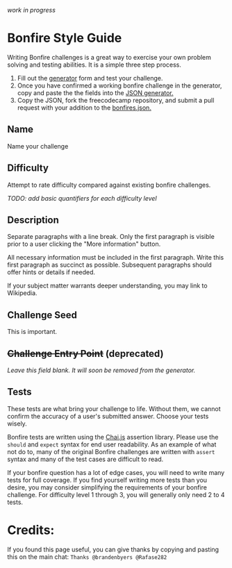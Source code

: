 _work in progress_

# Bonfire Style Guide
Writing Bonfire challenges is a great way to exercise your own problem solving and testing abilities. It is a simple three step process.
1. Fill out the [generator](http://www.freecodecamp.com/bonfire-challenge-generator) form and test your challenge.
2. Once you have confirmed a working bonfire challenge in the generator, copy and paste the the fields into the [JSON generator.](http://www.freecodecamp.com/bonfire-json-generator)
3. Copy the JSON, fork the freecodecamp repository, and submit a pull request with your addition to the [bonfires.json.](https://github.com/FreeCodeCamp/freecodecamp/blob/master/seed_data/bonfires.json)

## Name
Name your challenge

## Difficulty
Attempt to rate difficulty compared against existing bonfire challenges.

_TODO: add basic quantifiers for each difficulty level_

## Description
Separate paragraphs with a line break. Only the first paragraph is visible prior to a user clicking the "More information" button.

All necessary information must be included in the first paragraph. Write this first paragraph as succinct as possible. Subsequent paragraphs should offer hints or details if needed.

If your subject matter warrants deeper understanding, you may link to Wikipedia.

## Challenge Seed
This is important.

## ~~Challenge Entry Point~~ (deprecated)
_Leave this field blank. It will soon be removed from the generator._

## Tests
These tests are what bring your challenge to life. Without them, we cannot confirm the accuracy of a user's submitted answer. Choose your tests wisely.

Bonfire tests are written using the [Chai.js](http://chaijs.com/) assertion library. Please use the `should` and `expect` syntax for end user readability. As an example of what not do to, many of the original Bonfire challenges are written with `assert` syntax and many of the test cases are difficult to read.

If your bonfire question has a lot of edge cases, you will need to write many tests for full coverage. If you find yourself writing more tests than you desire, you may consider simplifying the requirements of your bonfire challenge. For difficulty level 1 through 3, you will generally only need 2 to 4 tests.

# Credits:
If you found this page useful, you can give thanks by copying and pasting this on the main chat: `Thanks @brandenbyers @Rafase282`
